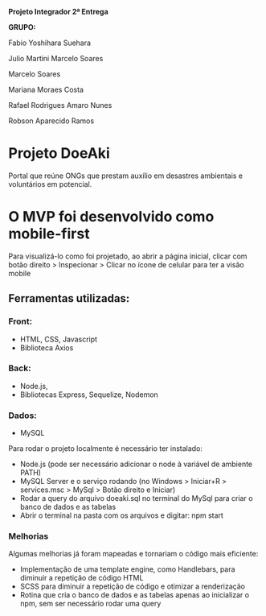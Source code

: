 **Projeto Integrador 2ª Entrega**

**GRUPO:**

Fabio Yoshihara Suehara

Julio Martini Marcelo Soares

Marcelo Soares

Mariana Moraes Costa

Rafael Rodrigues Amaro Nunes

Robson Aparecido Ramos


# Projeto DoeAki
Portal que reúne ONGs que prestam auxílio em desastres ambientais e voluntários em potencial.

# O MVP foi desenvolvido como mobile-first
Para visualizá-lo como foi projetado, ao abrir a página inicial, clicar com botão direito > Inspecionar > Clicar no ícone de celular para ter a visão mobile


## Ferramentas utilizadas:
### Front:
* HTML, CSS, Javascript
* Biblioteca Axios
### Back:
* Node.js,
* Bibliotecas Express, Sequelize, Nodemon
### Dados:
* MySQL



Para rodar o projeto localmente é necessário ter instalado:
* Node.js (pode ser necessário adicionar o node à variável de ambiente PATH)
* MySQL Server e o serviço rodando (no Windows > Iniciar+R > services.msc > MySql > Botão direito e Iniciar)
* Rodar a query do arquivo doeaki.sql no terminal do MySql para criar o banco de dados e as tabelas
* Abrir o terminal na pasta com os arquivos e digitar: npm start


### Melhorias
Algumas melhorias já foram mapeadas e tornariam o código mais eficiente:
* Implementação de uma template engine, como Handlebars, para diminuir a repetição de código HTML
* SCSS para diminuir a repetição de código e otimizar a renderização
* Rotina que cria o banco de dados e as tabelas apenas ao inicializar o npm, sem ser necessário rodar uma query
